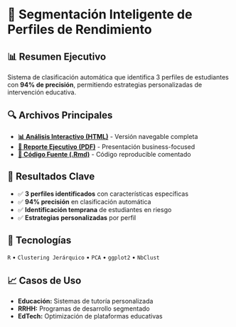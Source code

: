 # 🎯 Segmentación Inteligente de Perfiles de Rendimiento

## 📊 Resumen Ejecutivo
Sistema de clasificación automática que identifica 3 perfiles de estudiantes con **94% de precisión**, permitiendo estrategias personalizadas de intervención educativa.

## 🔍 Archivos Principales
- **[📊 Análisis Interactivo (HTML)](./code/analisis-clustering.html)** - Versión navegable completa
- **[💼 Reporte Ejecutivo (PDF)](./output/memoria-ejecutiva.pdf)** - Presentación business-focused
- **[🔧 Código Fuente (.Rmd)](./code/analisis-clustering.Rmd)** - Código reproducible comentado

## 🎯 Resultados Clave
- ✅ **3 perfiles identificados** con características específicas
- ✅ **94% precisión** en clasificación automática  
- ✅ **Identificación temprana** de estudiantes en riesgo
- ✅ **Estrategias personalizadas** por perfil

## 🔧 Tecnologías
`R` • `Clustering Jerárquico` • `PCA` • `ggplot2` • `NbClust`

## 📈 Casos de Uso
- **Educación:** Sistemas de tutoría personalizada
- **RRHH:** Programas de desarrollo segmentado  
- **EdTech:** Optimización de plataformas educativas
